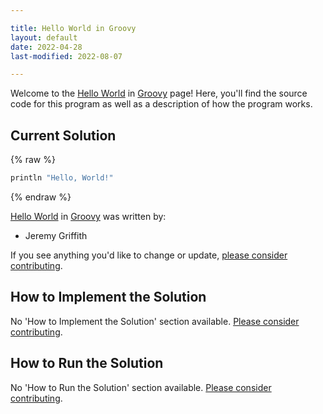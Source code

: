 ```yaml
---

title: Hello World in Groovy
layout: default
date: 2022-04-28
last-modified: 2022-08-07

---
```


Welcome to the [Hello World](https://sampleprograms.io/projects/hello-world) in [Groovy](https://sampleprograms.io/languages/groovy) page! Here, you'll find the source code for this program as well as a description of how the program works.

## Current Solution

{% raw %}

```groovy
println "Hello, World!"
```

{% endraw %}

[Hello World](https://sampleprograms.io/projects/hello-world) in [Groovy](https://sampleprograms.io/languages/groovy) was written by:

- Jeremy Griffith

If you see anything you'd like to change or update, [please consider contributing](https://github.com/TheRenegadeCoder/sample-programs).

## How to Implement the Solution

No 'How to Implement the Solution' section available. [Please consider contributing](https://github.com/TheRenegadeCoder/sample-programs-website).

## How to Run the Solution

No 'How to Run the Solution' section available. [Please consider contributing](https://github.com/TheRenegadeCoder/sample-programs-website).